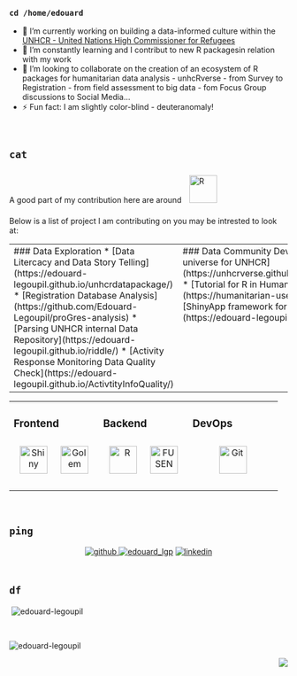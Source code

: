 ### `cd /home/edouard`
<!--<div align="center"><img src="https://rishavanand.github.io/static/images/greetings.gif" align="center" style="width: 100%" /></div>-->  

- 🔭 I’m currently working on building a data-informed culture within the [UNHCR - United Nations High Commissioner for Refugees](http://www.unhcr.org)
- 🌱 I’m constantly learning and I contribut to new R packagesin relation with my work
- 👯 I’m looking to collaborate on the creation of an ecosystem of R packages for humanitarian data analysis - unhcRverse - from Survey to Registration - from field assessment to big data - fom Focus Group discussions to Social Media... 
- ⚡ Fun fact: I am slightly color-blind - deuteranomaly!
<br/>  


## `cat` 

A good part of my contribution here are around <a href="https://www.r-project.org/" target="_blank"><img style="margin: 10px" src="https://profilinator.rishav.dev/skills-assets/r.svg" alt="R" height="50" /></a> 

Below is a list of project I am contributing on you may be intrested to look at:

<table><tr>
 <td valign="top" width="33%">
### Data Exploration  
  * [Data Litercacy and Data Story Telling](https://edouard-legoupil.github.io/unhcrdatapackage/) 
  * [Registration Database Analysis](https://github.com/Edouard-Legoupil/proGres-analysis)
  * [Parsing UNHCR internal Data Repository](https://edouard-legoupil.github.io/riddle/)
  * [Activity Response Monitoring Data Quality Check](https://edouard-legoupil.github.io/ActivtityInfoQuality/)
  
</td>
<td valign="top" width="33%">
### Data Community Dev
  * [Building an app universe for UNHCR](https://unhcrverse.github.io/unhcrverse/index.html)
  * [Tutorial for R in Humanitarian Context](https://humanitarian-user-group.github.io/)
  * [ShinyApp framework for rapid dashbaord creation](https://edouard-legoupil.github.io/graveler/)

</td>
 <td valign="top" width="33%">
### Composite Indicator
  * [Admin 2 Severity Index Creation](https://unhcr-guatemala.github.io/A2SIT/)
  * [Household Vulnerability Scoring](https://unhcr-americas.github.io/VulnerabilityScoreCalibration/)
  
</td>
<td valign="top" width="33%">
### Survey  
  * [Household Survey Data Crunching](https://edouard-legoupil.github.io/kobocruncher/)
  * [Survey Data Collection Quality Monitoring](https://edouard-legoupil.github.io/HighFrequencyChecks/docs/)
  * [Questionnaire encoding review for XlsForm](https://unhcr-americas.github.io/XlsFormUtil)
  * [Integrated Survey Design](https://unhcr-americas.github.io/surveyDesigner/)  
</td>
</tr></table>  



<table><tr><td valign="top" width="33%">


### Frontend  
<div align="center">  
 
<a href="https://shiny.posit.co/" target="_blank"><img style="margin: 10px" src="https://shiny.posit.co/images/shiny-solo.png" alt="Shiny" height="50" /></a> <a href="https://thinkr-open.github.io/golem/" target="_blank"><img style="margin: 10px" src="https://raw.githubusercontent.com/ThinkR-open/golem/master/inst/rstudio/templates/project/golem.png" alt="Golem" height="50" /></a>  
</div>

</td><td valign="top" width="33%">



### Backend  
<div align="center">  
<a href="https://www.r-project.org/" target="_blank"><img style="margin: 10px" src="https://profilinator.rishav.dev/skills-assets/r.svg" alt="R" height="50" /></a> 
 <a href="https://thinkr-open.github.io/fusen/index.html" target="_blank"><img style="margin: 10px" src="https://thinkr-open.github.io/fusen/reference/figures/logo.png" alt="FUSEN" height="50" /></a> 
</div>

</td><td valign="top" width="33%">



### DevOps  
<div align="center">  
 <a href="https://github.com/" target="_blank"><img style="margin: 10px" src="https://profilinator.rishav.dev/skills-assets/git-scm-icon.svg" alt="Git" height="50" /></a>  
</div>

</td></tr></table>  

<br/>  


## `ping`  
<div align="center">
<a href="https://github.com/edouard-Legoupil" target="_blank"> <img src=https://img.shields.io/badge/github-%2324292e.svg?&style=for-the-badge&logo=github&logoColor=white alt=github style="margin-bottom: 5px;" /> </a>   <a href="https://twitter.com/edouard_lgp" target="blank"><img src="https://img.shields.io/twitter/follow/edouard_lgp?logo=twitter&style=for-the-badge" alt="edouard_lgp" /></a>  <a href="https://linkedin.com/in/edouardlegoupil" target="_blank"> <img src=https://img.shields.io/badge/linkedin-%231E77B5.svg?&style=for-the-badge&logo=linkedin&logoColor=white alt=linkedin style="margin-bottom: 5px;" /> </a>
</div>  
  

<br/>  


## `df`  

<p>&nbsp;<img align="center" src="https://github-readme-stats.vercel.app/api?username=edouard-legoupil&show_icons=true&locale=en" alt="edouard-legoupil" /></p>

<br/>  


<p><img align="center" src="https://github-readme-streak-stats.herokuapp.com/?user=edouard-legoupil&" alt="edouard-legoupil" /></p>

<div align="right">
<img src="https://komarev.com/ghpvc/?username=edouard-Legoupil&&style=flat-square" align="center" />
</div>
<br/>    
